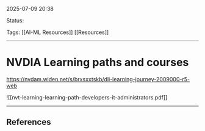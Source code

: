 
2025-07-09 20:38

Status:

Tags: [[AI-ML Resources]] [[Resources]]

---
# NVDIA Learning paths and courses
https://nvdam.widen.net/s/brxsxxtskb/dli-learning-journey-2009000-r5-web


![[nvt-learning-learning-path-developers-it-administrators.pdf]]

---
## References